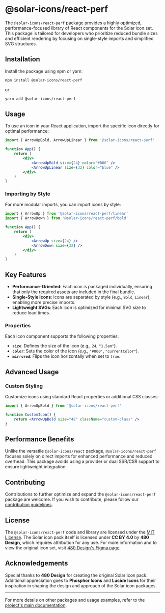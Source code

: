 # @solar-icons/react-perf

The `@solar-icons/react-perf` package provides a highly optimized, performance-focused library of React components for the Solar icon set. This package is tailored for developers who prioritize reduced bundle sizes and efficient rendering by focusing on single-style imports and simplified SVG structures.

## Installation

Install the package using npm or yarn:

```bash
npm install @solar-icons/react-perf
```

or

```bash
yarn add @solar-icons/react-perf
```

## Usage

To use an icon in your React application, import the specific icon directly for optimal performance:

```jsx
import { ArrowUpBold, ArrowUpLinear } from '@solar-icons/react-perf'

function App() {
    return (
        <div>
            <ArrowUpBold size={24} color="#000" />
            <ArrowUpLinear size={32} color="blue" />
        </div>
    )
}
```

### Importing by Style

For more modular imports, you can import icons by style:

```jsx
import { ArrowUp } from '@solar-icons/react-perf/linear'
import { ArrowDown } from '@solar-icons/react-perf/bold'

function App() {
    return (
        <div>
            <ArrowUp size={24} />
            <ArrowDown size={32} />
        </div>
    )
}
```

## Key Features

-   **Performance-Oriented**: Each icon is packaged individually, ensuring that only the required assets are included in the final bundle.
-   **Single-Style Icons**: Icons are separated by style (e.g., `Bold`, `Linear`), enabling more precise imports.
-   **Lightweight SVGs**: Each icon is optimized for minimal SVG size to reduce load times.

### Properties

Each icon component supports the following properties:

-   **`size`**: Defines the size of the icon (e.g., `24`, `"1.5em"`).
-   **`color`**: Sets the color of the icon (e.g., `"#000"`, `"currentColor"`).
-   **`mirrored`**: Flips the icon horizontally when set to `true`.

## Advanced Usage

### Custom Styling

Customize icons using standard React properties or additional CSS classes:

```jsx
import { ArrowUpBold } from '@solar-icons/react-perf'

function CustomIcon() {
    return <ArrowUpBold size="48" className="custom-class" />
}
```

## Performance Benefits

Unlike the versatile `@solar-icons/react` package, `@solar-icons/react-perf` focuses solely on direct imports for enhanced performance and reduced overhead. This package avoids using a provider or dual SSR/CSR support to ensure lightweight integration.

## Contributing

Contributions to further optimize and expand the `@solar-icons/react-perf` package are welcome. If you wish to contribute, please follow our [contribution guidelines](../CONTRIBUTING.md).

## License

The `@solar-icons/react-perf` code and library are licensed under the [MIT License](./LICENSE). The Solar icon pack itself is licensed under **CC BY 4.0** by **480 Design**, which requires attribution for any use. For more information and to view the original icon set, visit [480 Design's Figma page](https://www.figma.com/community/file/1166831539721848736).

## Acknowledgements

Special thanks to **480 Design** for creating the original Solar icon pack. Additional appreciation goes to **Phosphor Icons** and **Lucide Icons** for their inspiration in shaping the design and approach of the Solar icon packages.

---

For more details on other packages and usage examples, refer to the [project's main documentation](../README.md).

